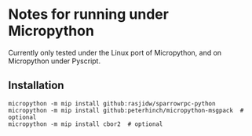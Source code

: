# Notes for running under Micropython

Currently only tested under the Linux port of Micropython, and on Micropython under Pyscript.

## Installation

```
micropython -m mip install github:rasjidw/sparrowrpc-python
micropython -m mip install github:peterhinch/micropython-msgpack  # optional
micropython -m mip install cbor2  # optional
```
